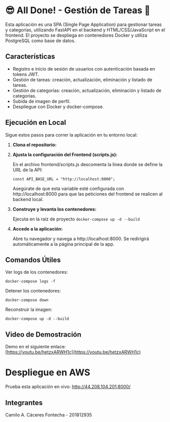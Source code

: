 # 😎 All Done! - Gestión de Tareas 📝

Esta aplicación es una SPA (Single Page Application) para gestionar tareas y categorías, utilizando FastAPI en el backend y HTML/CSS/JavaScript en el frontend. El proyecto se despliega en contenedores Docker y utiliza PostgreSQL como base de datos.

## Características

- Registro e inicio de sesión de usuarios con autenticación basada en tokens JWT.
- Gestión de tareas: creación, actualización, eliminación y listado de tareas.
- Gestión de categorías: creación, actualización, eliminación y listado de categorías.
- Subida de imagen de perfil.
- Despliegue con Docker y docker-compose.

## Ejecución en Local

Sigue estos pasos para correr la aplicación en tu entorno local:

1. **Clona el repositorio:**


2. **Ajusta la configuración del Frontend (scripts.js):**

    En el archivo frontend/scripts.js descomenta la linea donde se define la URL de la API:

    ``const API_BASE_URL = "http://localhost:8000";``

    Asegúrate de que esta variable esté configurada con http://localhost:8000 para que las peticiones del frontend se realicen al backend local.

3. **Construye y levanta los contenedores:**

    Ejecuta en la raíz de proyecto ``docker-compose up -d --build``

4. **Accede a la aplicación:**

    Abre tu navegador y navega a http://localhost:8000. Se redirigirá automáticamente a la página principal de la app.

## Comandos Útiles
Ver logs de los contenedores:

```
docker-compose logs -f
```

Detener los contenedores:

```
docker-compose down
```

Reconstruir la imagen:

```
docker-compose up -d --build
```

## Video de Demostración

Demo en el siguiente enlace:  
[https://youtu.be/hetzxARWH1c](https://youtu.be/hetzxARWH1c)

# Despliegue en AWS

Prueba esta aplicación en vivo: http://44.208.104.201:8000/

## Integrantes

Camilo A. Cáceres Fontecha - 201812935